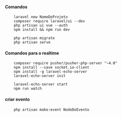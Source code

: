 #### Comandos
```
    laravel new NomeDoProjeto
    composer require laravel/ui --dev
    php artisan ui vue --auth
    npm install && npm run dev

    php artisan migrate
    php artisan serve
```
#### Comandos para o realtime
```
    composer require pusher/pusher-php-server "~4.0"
    npm install --save socket.io-client
    npm install -g laravel-echo-server
    laravel-echo-server init

    laravel-echo-server start
    npm run watch
```

#### criar evento
```
    php artisan make:event NodeDoEvento
    
```
